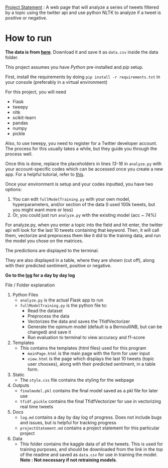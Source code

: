 [Project Statement](docs/projectStatement.md) : A web page that will analyze a series of tweets filtered by a topic using the twitter api and use python NLTK to analyze if a tweet is positive or negative.

# How to run

__The data is from [here](https://www.kaggle.com/kazanova/sentiment140)__. Download it and save it as `data.csv` inside the data folder.

This project assumes you have *Python* pre-installed and *pip* setup.

First, install the requirements by doing `pip install -r requirements.txt` in your console (preferably in a virtual environment)

For this project, you will need
- Flask
- tweepy
- nltk
- scikit-learn
- pandas
- numpy
- pickle

Also, to use tweepy, you need to register for a Twitter developer account. The process for this usually takes a while, but they guide you through the process well.

Once this is done, replace the placeholders in lines *13-16* in `analyze.py` with your account-specific codes which can be accessed once you create a new app. For a helpful tutorial, refer to [this](http://socialmedia-class.org/twittertutorial.html).

Once your environment is setup and your codes inputted, you have two options:
1. You can edit `fullModelTraining.py` with your own model, hyperparameters, and/or section of the data (I used 100k tweets, but you might want more or less)
2. Or, you could just run `analyze.py` with the existing model (acc ~ 74%)

For analyze.py, when you enter a topic into the field and hit enter, the twitter api will look for the last 10 tweets containing that keyword. Then, it will call them, vectorize and preprocess them like it did to the training data, and run the model you chose on the matrices.

The predictions are displayed to the terminal.

They are also displayed in a table, where they are shown (cut off), along with their predicted sentiment, positive or negative.


__Go to the [log](docs/log.md) for a day by day log__

File / Folder explanation
1. Python Files
    * `analyze.py` is the actual Flask app to run
    * `fullModelTraining.py` is the python file to:
        * Read the dataset
        * Preprocess the data
        * Vectorizes the data and saves the TfidfVectorizer
        * Generate the opimum model (default is a BernoulliNB, but can be changed) and save it
        * Run evaluation to terminal to view accuracy and f1-score
2. Templates
    * This contains the templates (html files) used for this program
        * `mainPage.html` is the main page with the form for user input
        * `view.html` is the page which displays the last 10 tweets (topic user chooses), along with their predicted sentiment, in a table form.
3. Static
    * The `style.css` file contains the styling for the webpage
4. Outputs
    * `finalmodel.pkl` contains the final model saved as a pkl file for later use
    * `tfidf.pickle` contains the final TfidfVectorizer for use in vectorizing real time tweets
5. Docs
    * `log.md` contains a day by day log of progress. Does not include bugs and issues, but is helpful for tracking progress
    * `projectStatement.md` contains a project statement for this particular project
6. Data
    * This folder contains the kaggle data of all the tweets. This is used for training purposes, and should be downloaded from the link in the top of the readme and saved as `data.csv` for use in training the model. __Note : Not necessary if not retraining models__.
